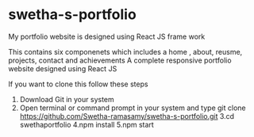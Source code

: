 # swetha-s-portfolio

My portfolio website is designed using React JS frame work 

This contains six componenets which includes a home , about, reusme, projects, contact and achievements 
A complete responsive portfolio website designed using React JS 

If you want to clone this follow these steps 

1. Download Git in your system 
2. Open terminal or command prompt in your system and type 
   git clone https://github.com/Swetha-ramasamy/swetha-s-portfolio.git 
3.cd swethaportfolio 
4.npm install
5.npm start
